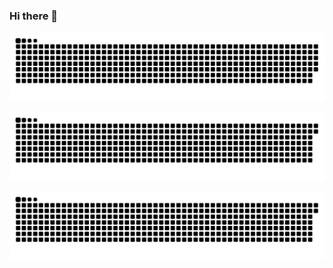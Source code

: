 ### Hi there 👋
![](https://raw.githubusercontent.com/uasuas/uasuas/output/github-contribution-grid-snake.svg)

![snake](https://github.com/uasuas/uasuas/blob/main/github-user-contribution.svg)

![snake](https://github.com/uasuas/uasuas/blob/main/github-user-contribution.dark.svg)
<!--
**uasuas/uasuas** is a ✨ _special_ ✨ repository because its `README.md` (this file) appears on your GitHub profile.

Here are some ideas to get you started:

- 🔭 I’m currently working on ...
- 🌱 I’m currently learning ...
- 👯 I’m looking to collaborate on ...
- 🤔 I’m looking for help with ...
- 💬 Ask me about ...
- 📫 How to reach me: ...
- 😄 Pronouns: ...
- ⚡ Fun fact: ...
-->

